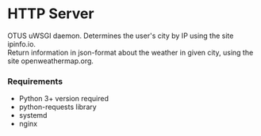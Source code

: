 # HTTP Server
OTUS uWSGI daemon. Determines the user's city by IP using the site ipinfo.io.<br>
Return information in json-format about the weather in given city, using the site openweathermap.org.

### Requirements
- Python 3+ version required
- python-requests library
- systemd
- nginx
